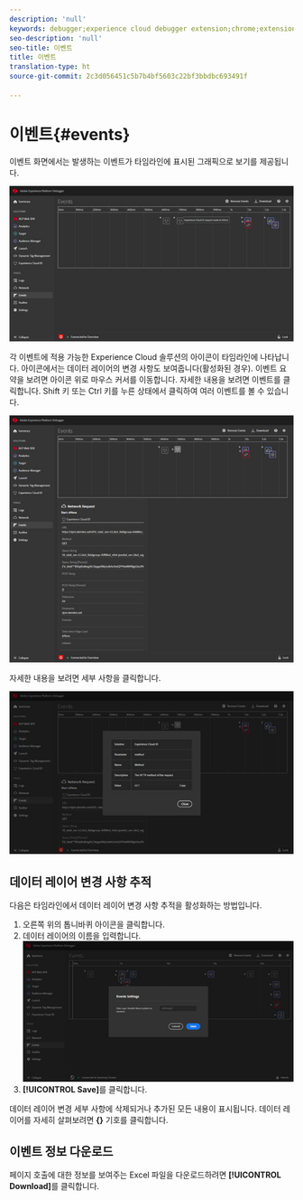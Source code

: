 ```yaml
---
description: 'null'
keywords: debugger;experience cloud debugger extension;chrome;extension;events;dtm;target
seo-description: 'null'
seo-title: 이벤트
title: 이벤트
translation-type: ht
source-git-commit: 2c3d056451c5b7b4bf5603c22bf3bbdbc693491f

---
```



# 이벤트{#events}

이벤트 화면에서는 발생하는 이벤트가 타임라인에 표시된 그래픽으로 보기를 제공됩니다.

![](assets/events.jpg)

각 이벤트에 적용 가능한 Experience Cloud 솔루션의 아이콘이 타임라인에 나타납니다. 아이콘에서는 데이터 레이어의 변경 사항도 보여줍니다(활성화된 경우). 이벤트 요약을 보려면 아이콘 위로 마우스 커서를 이동합니다. 자세한 내용을 보려면 이벤트를 클릭합니다. Shift 키 또는 Ctrl 키를 누른 상태에서 클릭하여 여러 이벤트를 볼 수 있습니다.

![](assets/events-details.jpg)

자세한 내용을 보려면 세부 사항을 클릭합니다.

![](assets/events-details-more.jpg)

## 데이터 레이어 변경 사항 추적

다음은 타임라인에서 데이터 레이어 변경 사항 추적을 활성화하는 방법입니다.

1. 오른쪽 위의 톱니바퀴 아이콘을 클릭합니다.
1. 데이터 레이어의 이름을 입력합니다.
   ![](assets/event-datalayer.jpg)
1. **[!UICONTROL Save]**&#x200B;를 클릭합니다.

데이터 레이어 변경 세부 사항에 삭제되거나 추가된 모든 내용이 표시됩니다. 데이터 레이어를 자세히 살펴보려면 **{}** 기호를 클릭합니다.

## 이벤트 정보 다운로드

페이지 호출에 대한 정보를 보여주는 Excel 파일을 다운로드하려면 **[!UICONTROL Download]**&#x200B;를 클릭합니다.